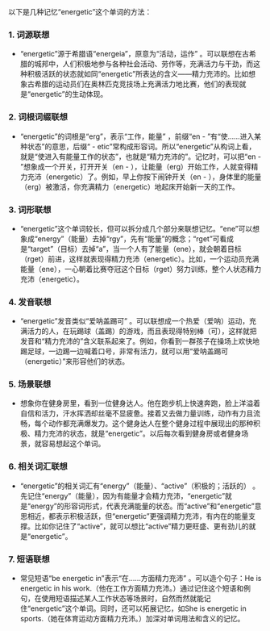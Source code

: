 以下是几种记忆“energetic”这个单词的方法：

### 1. 词源联想
 - “energetic”源于希腊语“energeia”，原意为“活动，运作” 。可以联想在古希腊的城邦中，人们积极地参与各种社会活动、劳作等，充满活力与干劲，而这种积极活跃的状态就如同“energetic”所表达的含义——精力充沛的。比如想象古希腊的运动员们在奥林匹克竞技场上充满活力地比赛，他们的表现就是“energetic”的生动体现。

### 2. 词根词缀联想
 - “energetic”的词根是“erg”，表示“工作，能量” ，前缀“en - ”有“使……进入某种状态”的意思，后缀“ - etic”常构成形容词。所以“energetic”从构词上看，就是“使进入有能量工作的状态”，也就是“精力充沛的”。记忆时，可以把“en - ”想象成一个开关，打开开关（en - ），让能量（erg）开始工作，人就变得精力充沛（energetic）了。例如，早上你按下闹钟开关（en - ），身体里的能量（erg）被激活，你充满精力（energetic）地起床开始新一天的工作。

### 3. 词形联想
 - “energetic”这个单词较长，但可以拆分成几个部分来联想记忆。“ene”可以想象成“energy”（能量）去掉“rgy”，先有“能量”的概念；“rget”可看成是“target”（目标）去掉“a”，当一个人有了能量（ene），就会朝着目标（rget）前进，这样就表现得精力充沛（energetic）。比如，一个运动员充满能量（ene），一心朝着比赛夺冠这个目标（rget）努力训练，整个人状态精力充沛（energetic）。

### 4. 发音联想
 - “energetic”发音类似“爱呐盖踢可” 。可以联想成一个热爱（爱呐）运动，充满活力的人，在玩踢球（盖踢）的游戏，而且表现得特别棒（可），这样就把发音和“精力充沛的”含义联系起来了。例如，你看到一群孩子在操场上欢快地踢足球，一边踢一边喊着口号，非常有活力，就可以用“爱呐盖踢可（energetic）”来形容他们的状态。

### 5. 场景联想
 - 想象你在健身房里，看到一位健身达人。他在跑步机上快速奔跑，脸上洋溢着自信和活力，汗水挥洒却丝毫不显疲惫。接着又去做力量训练，动作有力且流畅，每个动作都充满爆发力。这个健身达人在整个健身过程中展现出的那种积极、精力充沛的状态，就是“energetic”。以后每次看到健身房或者健身场景，就容易想起这个单词。

### 6. 相关词汇联想
 - “energetic”的相关词汇有“energy”（能量）、“active”（积极的；活跃的） 。先记住“energy”（能量），因为有能量才会精力充沛，“energetic”就是“energy”的形容词形式，代表充满能量的状态。而“active”和“energetic”意思相近，都表示积极活跃，但“energetic”更强调精力充沛，有内在的能量支撑。比如你记住了“active”，就可以想比“active”精力更旺盛、更有劲儿的就是“energetic”。

### 7. 短语联想
 - 常见短语“be energetic in”表示“在……方面精力充沛” 。可以造个句子：He is energetic in his work.（他在工作方面精力充沛。）通过记住这个短语和例句，在使用短语描述某人工作状态等场景时，自然而然就能记住“energetic”这个单词。同时，还可以拓展记忆，如She is energetic in sports.（她在体育运动方面精力充沛。）加深对单词用法和含义的记忆。 
